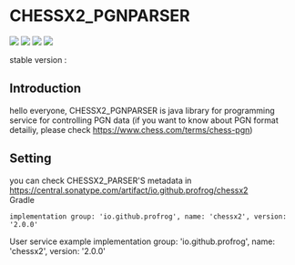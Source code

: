 # CHESSX2_PGNPARSER
<a href="https://developer.android.com" target="_blank"><img src="https://img.shields.io/badge/Android-3DDC84?style=flat-square&logo=Android Studio&logoColor=white"/></a>
<a href="https://developer.android.com" target="_blank"><img src="https://img.shields.io/badge/intellijidea-000000?style=flat-square&logo=intellijidea&logoColor=white"/></a>
<a href="https://developer.android.com" target="_blank"><img src="https://img.shields.io/badge/apachemaven-C71A36?style=flat-square&logo=apachemaven&logoColor=white"/></a>
<a href="https://developer.android.com" target="_blank"><img src="https://img.shields.io/badge/Gradle-02303A?style=flat-square&logo=Gradle&logoColor=white"/></a>


stable version :  

## Introduction
hello everyone, CHESSX2_PGNPARSER is java library for programming service for controlling PGN data
(if you want to know about PGN format detailiy, please check https://www.chess.com/terms/chess-pgn)


## Setting
you can check CHESSX2_PARSER'S metadata in https://central.sonatype.com/artifact/io.github.profrog/chessx2  
Gradle  

    implementation group: 'io.github.profrog', name: 'chessx2', version: '2.0.0'


User service example
        implementation group: 'io.github.profrog', name: 'chessx2', version: '2.0.0'
